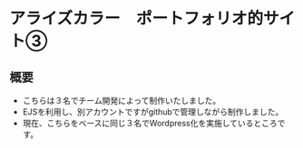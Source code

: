 # アライズカラー　ポートフォリオ的サイト③

## 概要
- こちらは３名でチーム開発によって制作いたしました。
- EJSを利用し、別アカウントですがgithubで管理しながら制作しました。
- 現在、こちらをベースに同じ３名でWordpress化を実施しているところです。
